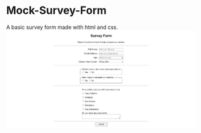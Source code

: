 # Mock-Survey-Form
A basic survey form made with html and css.
![alt text](<Screenshot 2024-10-14 172517.png>)